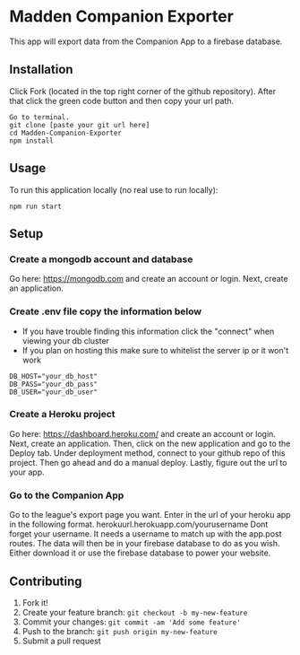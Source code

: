 # Madden Companion Exporter

This app will export data from the Companion App to a firebase database.

## Installation

Click Fork (located in the top right corner of the github repository). 
After that click the green code button and then copy your url path.
```
Go to terminal.
git clone [paste your git url here]
cd Madden-Companion-Exporter
npm install
```


## Usage

To run this application locally (no real use to run locally):
```
npm run start
```

## Setup

### Create a mongodb account and database
Go here: https://mongodb.com and create an account or login.
Next, create an application.

### Create .env file copy the information below

- If you have trouble finding this information click the "connect" when viewing your db cluster
- If you plan on hosting this make sure to whitelist the server ip or it won't work

```
DB_HOST="your_db_host"
DB_PASS="your_db_pass"
DB_USER="your_db_user"
```


### Create a Heroku project
Go here: https://dashboard.heroku.com/ and create an account or login.
Next, create an application.
Then, click on the new application and go to the Deploy tab.
Under deployment method, connect to your github repo of this project.
Then go ahead and do a manual deploy.
Lastly, figure out the url to your app.

### Go to the Companion App
Go to the league's export page you want. Enter in the url of your heroku app in the following format. herokuurl.herokuapp.com/yourusername
Dont forget your username. It needs a username to match up with the app.post routes. 
The data will then be in your firebase database to do as you wish.
Either download it or use the firebase database to power your website.


## Contributing

1. Fork it!
2. Create your feature branch: `git checkout -b my-new-feature`
3. Commit your changes: `git commit -am 'Add some feature'`
4. Push to the branch: `git push origin my-new-feature`
5. Submit a pull request
